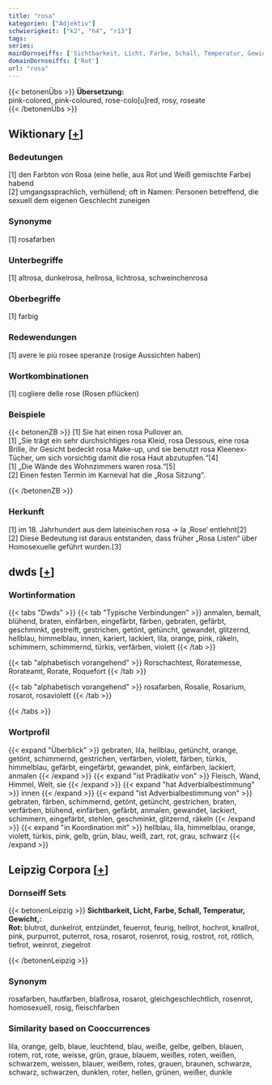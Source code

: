 ```yaml
---
title: "rosa"
kategorien: ["Adjektiv"]
schwierigkeit: ["k2", "h4", "r13"]
tags:
series:
mainDornseiffs: ['Sichtbarkeit, Licht, Farbe, Schall, Temperatur, Gewicht,']
domainDornseiffs: ['Rot']
url: "rosa"
---
```


{{< betonenÜbs >}}
**Übersetzung:**  
pink-colored, pink-coloured, rose-colo[u]red, rosy, roseate  
{{< /betonenÜbs >}}

## Wiktionary [[+](https://de.wiktionary.org/wiki/rosa)]

### Bedeutungen
[1] den Farbton von Rosa (eine helle, aus Rot und Weiß gemischte Farbe) habend  
[2] umgangssprachlich, verhüllend; oft in Namen: Personen betreffend, die sexuell dem eigenen Geschlecht zuneigen  

### Synonyme
[1] rosafarben  

### Unterbegriffe
[1] altrosa, dunkelrosa, hellrosa, lichtrosa, schweinchenrosa  

### Oberbegriffe
[1] farbig  

### Redewendungen
[1] avere le più rosee speranze (rosige Aussichten haben)  

### Wortkombinationen
[1] cogliere delle rose (Rosen pflücken)  

### Beispiele
{{< betonenZB >}}
[1] Sie hat einen rosa Pullover an.  
[1] „Sie trägt ein sehr durchsichtiges rosa Kleid, rosa Dessous, eine rosa Brille, ihr Gesicht bedeckt rosa Make-up, und sie benutzt rosa Kleenex-Tücher, um sich vorsichtig damit die rosa Haut abzutupfen.“[4]  
[1] „Die Wände des Wohnzimmers waren rosa.“[5]  
[2] Einen festen Termin im Karneval hat die „Rosa Sitzung“.  

{{< /betonenZB >}}
### Herkunft
[1] im 18. Jahrhundert aus dem lateinischen rosa → la ‚Rose‘ entlehnt[2]  
[2] Diese Bedeutung ist daraus entstanden, dass früher „Rosa Listen“ über Homosexuelle geführt wurden.[3]  



## dwds [[+](https://www.dwds.de/wb/rosa)]

### Wortinformation
{{< tabs "Dwds" >}}
{{< tab "Typische Verbindungen" >}}
anmalen, bemalt, blühend, braten, einfärben, eingefärbt, färben, gebraten, gefärbt, geschminkt, gestreift, gestrichen, getönt, getüncht, gewandet, glitzernd, hellblau, himmelblau, innen, kariert, lackiert, lila, orange, pink, räkeln, schimmern, schimmernd, türkis, verfärben, violett
{{< /tab >}}

{{< tab "alphabetisch vorangehend" >}}
Rorschachtest, Roratemesse, Rorateamt, Rorate, Roquefort
{{< /tab >}}

{{< tab "alphabetisch vorangehend" >}}
rosafarben, Rosalie, Rosarium, rosarot, rosaviolett
{{< /tab >}}

{{< /tabs >}}

### Wortprofil
{{< expand "Überblick" >}} gebraten, lila, hellblau, getüncht, orange, getönt, schimmernd, gestrichen, verfärben, violett, färben, türkis, himmelblau, gefärbt, eingefärbt, gewandet, pink, einfärben, lackiert, anmalen {{< /expand >}}
{{< expand "ist Prädikativ von" >}} Fleisch, Wand, Himmel, Welt, sie {{< /expand >}}
{{< expand "hat Adverbialbestimmung" >}} innen {{< /expand >}}
{{< expand "ist Adverbialbestimmung von" >}} gebraten, färben, schimmernd, getönt, getüncht, gestrichen, braten, verfärben, blühend, einfärben, gefärbt, anmalen, gewandet, lackiert, schimmern, eingefärbt, stehlen, geschminkt, glitzernd, räkeln {{< /expand >}}
{{< expand "in Koordination mit" >}} hellblau, lila, himmelblau, orange, violett, türkis, pink, gelb, grün, blau, weiß, zart, rot, grau, schwarz {{< /expand >}}

## Leipzig Corpora [[+](https://corpora.uni-leipzig.de/en/res?word=rosa&corpusId=deu_newscrawl-public_2018)]

### Dornseiff Sets
{{< betonenLeipzig >}}
**Sichtbarkeit, Licht, Farbe, Schall, Temperatur, Gewicht,:**  
**Rot:** blutrot, dunkelrot, entzündet, feuerrot, feurig, hellrot, hochrot, knallrot, pink, purpurrot, puterrot, rosa, rosarot, rosenrot, rosig, rostrot, rot, rötlich, tiefrot, weinrot, ziegelrot  

{{< /betonenLeipzig >}}

### Synonym
rosafarben, hautfarben, blaßrosa, rosarot, gleichgeschlechtlich, rosenrot, homosexuell, rosig, fleischfarben


### Similarity based on Cooccurrences
lila, orange, gelb, blaue, leuchtend, blau, weiße, gelbe, gelben, blauen, rotem, rot, rote, weisse, grün, graue, blauem, weißes, roten, weißen, schwarzem, weissen, blauer, weißem, rotes, grauen, braunen, schwarze, schwarz, schwarzen, dunklen, roter, hellen, grünen, weißer, dunkle

